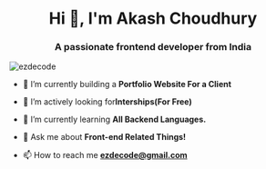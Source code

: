 <h1 align="center">Hi 👋, I'm Akash Choudhury</h1>
<h3 align="center">A passionate frontend developer from India</h3>

<p align="left"> <img src="https://komarev.com/ghpvc/?username=ezdecode&label=Profile%20views&color=0e75b6&style=flat" alt="ezdecode" /> </p>

- 🔭 I’m currently building a **Portfolio Website For a Client**

- 🔭 I’m actively looking for**Interships(For Free)**

- 🌱 I’m currently learning **All Backend Languages.**

- 💬 Ask me about **Front-end Related Things!**

- 📫 How to reach me **ezdecode@gmail.com**

